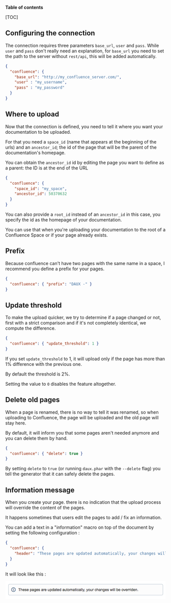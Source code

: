 __Table of contents__

[TOC]

## Configuring the connection
The connection requires three parameters `base_url`, `user` and `pass`. While `user` and `pass` don't really need an explanation, for `base_url` you need to set the path to the server without `rest/api`, this will be added automatically.

```json
{
  "confluence": {
    "base_url": "http://my_confluence_server.com/",
    "user" : "my_username",
    "pass" : "my_password" 
  }
}
```

## Where to upload
Now that the connection is defined, you need to tell it where you want your documentation to be uploaded.

For that you need a `space_id` (name that appears at the beginning of the urls) and an `ancestor_id`; the id of the page that will be the parent of the documentation's homepage.

You can obtain the `ancestor_id` id by editing the page you want to define as a parent: the ID is at the end of the URL

```json
{
  "confluence": {
    "space_id": "my_space",
    "ancestor_id": 50370632
  }
}
```

You can also provide a `root_id` instead of an `ancestor_id` in this case, you specify the id as the homepage of your documentation.

You can use that when you're uploading your documentation to the root of a Confluence Space or if your page already exists.

## Prefix
Because confluence can't have two pages with the same name in a space, I recommend you define a prefix for your pages.

```json
{
  "confluence": { "prefix": "DAUX -" }
}
```

## Update threshold
To make the upload quicker, we try to determine if a page changed or not, first with a strict comparison and if it's not completely identical, we compute the difference.

```json
{
  "confluence": { "update_threshold": 1 }
}
```

If you set `update_threshold` to 1, it will upload only if the page has more than 1% difference with the previous one.

By default the threshold is 2%.

Setting the value to `0` disables the feature altogether.


## Delete old pages
When a page is renamed, there is no way to tell it was renamed, so when uploading to Confluence, the page will be uploaded and the old page will stay here.

By default, it will inform you that some pages aren't needed anymore and you can delete them by hand.

```json
{
  "confluence": { "delete": true }
}
```

By setting `delete` to `true` (or running `daux.phar` with the `--delete` flag) you tell the generator that it can safely delete the pages.


## Information message
When you create your page. there is no indication that the upload process will override the content of the pages.

It happens sometimes that users edit the pages to add / fix an information.

You can add a text in a "information" macro on top of the document by setting the following configuration :

```json
{
  "confluence": {
    "header": "These pages are updated automatically, your changes will be overriden."
  }
}
```

It will look like this :

![Info macro](info_macro.png)
